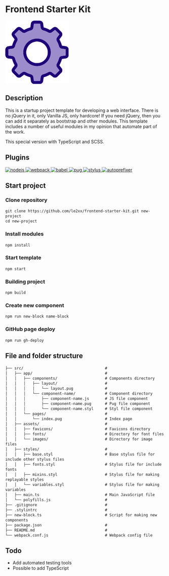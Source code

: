 # Frontend Starter Kit

![Frontend Starter Kit](https://github.com/le2xx/frontend-starter-kit/raw/master/src/assets/images/gear.png)
  
## Description

This is a startup project template for developing a web interface. There is no jQuery in it, only Vanilla JS,
only hardcore! If you need jQuery, then you can add it separately as bootstrap and other modules. This template
includes a number of useful modules in my opinion that automate part of the work.

This special version with TypeScript and SCSS.
## Plugins

<a href="https://nodejs.org/en/">
  <img alt="nodejs" src="https://upload.wikimedia.org/wikipedia/commons/d/d9/Node.js_logo.svg" width="100">
</a>
<a href="https://github.com/webpack/webpack">
  <img alt="webpack" src="https://webpack.js.org/assets/icon-square-big.svg" width="100">
</a>
<a href="https://babeljs.io/">
  <img alt="babel" src="https://raw.githubusercontent.com/babel/logo/master/babel.png" width="100">
</a>
<a href="https://pugjs.org">
  <img alt="pug" 
  src="https://cdn.rawgit.com/pugjs/pug-logo/eec436cee8fd9d1726d7839cbe99d1f694692c0c/SVG/pug-final-logo-_-colour-128.svg"
  width="100">
</a>
<a href="https://github.com/stylus/stylus">
  <img alt="stylus" src="http://stylus-lang.com/img/stylus-logo.svg" width="100">
</a>
<a href="https://github.com/postcss/autoprefixer">
  <img alt="autoprefixer" src="http://postcss.github.io/autoprefixer/logo.svg" width="100">
</a>

## Start project

### Clone repository

```
git clone https://github.com/le2xx/frontend-starter-kit.git new-project
cd new-project
```

### Install modules

```
npm install
```

### Start template

```
npm start
```

### Building project

```
npm build
```

### Create new component

```
npm run new-block name-block
```

### GitHub page deploy

```
npm run gh-deploy
```

## File and folder structure

```
├── src/                                    #
│   ├── app/                                # 
│   │   ├── components/                     # Components directory
│   │   │   ├── layout/                     #
│   │   │   │   └── layout.pug              # 
│   │   │   └── component-name/             # Component directory  
│   │   │       ├── component-name.js       # JS file component  
│   │   │       ├── component-name.pug      # Pug file component  
│   │   │       └── component-name.styl     # Styl file component
│   │   └── pages/                          #
│   │       └── index.pug                   # Index page
│   ├── assets/                             #
│   │   ├── favicons/                       # Favicons directory
│   │   ├── fonts/                          # Directory for font files
│   │   └── images/                         # Directory for image files
│   ├── styles/                             #
│   │   ├── base.styl                       # Base stylus file for include other stylus files
│   │   ├── fonts.styl                      # Stylus file for include fonts  
│   │   ├── mixins.styl                     # Stylus file for making replayable styles
│   │   └── variables.styl                  # Stylus file for making variables
│   ├── main.ts                             # Main JavaScript file
│   └── polyfills.js                        #
├── .gitignore                              #
├── .stylintrc                              #
├── new-block.ts                            # Script for making new components
├── package.json                            #
├── README.md                               #
└── webpack.conf.js                         # Webpack config file

```

## Todo

* Add automated testing tools
* Possible to add TypeScript
